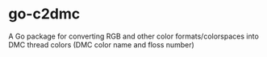 # go-c2dmc
A Go package for converting RGB and other color formats/colorspaces into DMC thread colors (DMC color name and floss number)
